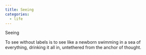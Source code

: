 ```yaml
---
title: Seeing
categories:
  - life
---
```


Seeing


To see without labels
is to see like a newborn
swimming in a sea of everything,
drinking it all in,
untethered
from the anchor of thought.
